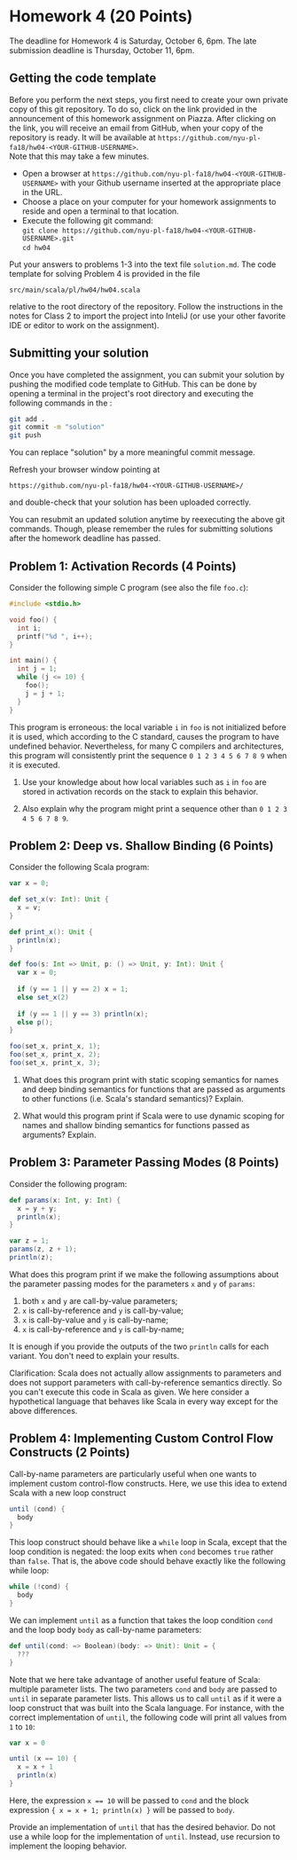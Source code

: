 # Homework 4 (20 Points)

The deadline for Homework 4 is Saturday, October 6, 6pm. The late
submission deadline is Thursday, October 11, 6pm.

## Getting the code template

Before you perform the next steps, you first need to create your own
private copy of this git repository. To do so, click on the link
provided in the announcement of this homework assignment on
Piazza. After clicking on the link, you will receive an email from
GitHub, when your copy of the repository is ready. It will be
available at
`https://github.com/nyu-pl-fa18/hw04-<YOUR-GITHUB-USERNAME>`.  
Note that this may take a few minutes.

* Open a browser at `https://github.com/nyu-pl-fa18/hw04-<YOUR-GITHUB-USERNAME>` with your Github username inserted at the appropriate place in the URL.
* Choose a place on your computer for your homework assignments to reside and open a terminal to that location.
* Execute the following git command: <br/>
  ```git clone https://github.com/nyu-pl-fa18/hw04-<YOUR-GITHUB-USERNAME>.git```<br/>
  ```cd hw04```

Put your answers to problems 1-3 into the text file `solution.md`.
The code template for solving Problem 4 is provided in the file

```
src/main/scala/pl/hw04/hw04.scala
```

relative to the root directory of the repository. Follow the
instructions in the notes for Class 2 to import the project into
InteliJ (or use your other favorite IDE or editor to work on the assignment).


## Submitting your solution

Once you have completed the assignment, you can submit your solution
by pushing the modified code template to GitHub. This can be done by
opening a terminal in the project's root directory and executing the
following commands in the :

```bash
git add .
git commit -m "solution"
git push
```

You can replace "solution" by a more meaningful commit message.

Refresh your browser window pointing at
```
https://github.com/nyu-pl-fa18/hw04-<YOUR-GITHUB-USERNAME>/
```
and double-check that your solution has been uploaded correctly.

You can resubmit an updated solution anytime by reexecuting the above
git commands. Though, please remember the rules for submitting
solutions after the homework deadline has passed.


## Problem 1: Activation Records (4 Points)

Consider the following simple C program (see also the file `foo.c`):

```c
#include <stdio.h>

void foo() {
  int i;
  printf("%d ", i++);
}

int main() {
  int j = 1;
  while (j <= 10) {
    foo();
    j = j + 1;
  }
}
```

This program is erroneous: the local variable `i` in `foo` is not
initialized before it is used, which according to the C standard,
causes the program to have undefined behavior. Nevertheless, for many
C compilers and architectures, this program will consistently print
the sequence `0 1 2 3 4 5 6 7 8 9` when it is executed. 

1. Use your knowledge about how local variables such as `i` in `foo`
   are stored in activation records on the stack to explain this
   behavior.

2. Also explain why the program might print a sequence other than `0 1
   2 3 4 5 6 7 8 9`.

## Problem 2: Deep vs. Shallow Binding (6 Points)

Consider the following Scala program:

```scala
var x = 0;

def set_x(v: Int): Unit {
  x = v;
}

def print_x(): Unit {
  println(x);
}

def foo(s: Int => Unit, p: () => Unit, y: Int): Unit {
  var x = 0;
  
  if (y == 1 || y == 2) x = 1;
  else set_x(2)
  
  if (y == 1 || y == 3) println(x);
  else p();
}

foo(set_x, print_x, 1);
foo(set_x, print_x, 2);
foo(set_x, print_x, 3);
```

1. What does this program print with static scoping semantics for
   names and deep binding semantics for functions that are passed as
   arguments to other functions (i.e. Scala's standard semantics)?
   Explain.
   
2. What would this program print if Scala were to use dynamic scoping
   for names and shallow binding semantics for functions passed as
   arguments? Explain.

## Problem 3: Parameter Passing Modes (8 Points)

Consider the following program:

```scala
def params(x: Int, y: Int) {
  x = y + y;
  println(x);
}

var z = 1;
params(z, z + 1);
println(z);
```

What does this program print if we make the following assumptions about
the parameter passing modes for the parameters `x` and `y` of
`params`:

1. both `x` and `y` are call-by-value parameters;
2.  `x` is call-by-reference and `y` is call-by-value;
3. `x` is call-by-value and `y` is call-by-name;
4. `x` is call-by-reference and `y` is call-by-name;

It is enough if you provide the outputs of the two `println` calls for
each variant. You don't need to explain your results.

Clarification: Scala does not actually allow assignments to parameters
and does not support parameters with call-by-reference semantics
directly. So you can't execute this code in Scala as given. We here
consider a hypothetical language that behaves like Scala in every way
except for the above differences.

## Problem 4: Implementing Custom Control Flow Constructs (2 Points)

Call-by-name parameters are particularly useful when one wants to
implement custom control-flow constructs. Here, we use this idea to
extend Scala with a new loop construct

```scala
until (cond) { 
  body
}
```

This loop construct should behave like a `while` loop in Scala, except
that the loop condition is negated: the loop exits when `cond` becomes
`true` rather than `false`. That is, the above code should behave
exactly like the following while loop:

```scala
while (!cond) {
  body
}
```

We can implement `until` as a function that takes the loop condition
`cond` and the loop body `body` as call-by-name parameters:

```scala
def until(cond: => Boolean)(body: => Unit): Unit = {
  ???
}
```

Note that we here take advantage of another useful feature of Scala:
multiple parameter lists. The two parameters `cond` and `body` are
passed to `until` in separate parameter lists. This allows us to call
`until` as if it were a loop construct that was built into the Scala
language. For instance, with the correct implementation of `until`,
the following code will print all values from `1` to `10`:

```scala
var x = 0

until (x == 10) {
  x = x + 1
  println(x)
}
```

Here, the expression `x == 10` will be passed to `cond` and the block
expression `{ x = x + 1; println(x) }` will be passed to `body`.

Provide an implementation of `until` that has the desired behavior.
Do not use a while loop for the implementation of `until`. Instead,
use recursion to implement the looping behavior.


